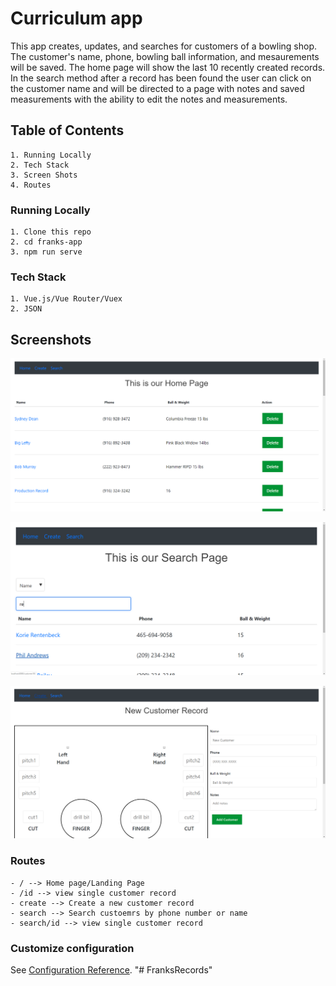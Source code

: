 # Curriculum app

This app creates, updates, and searches for customers of a bowling shop.  The customer's name, phone, bowling ball information, and mesaurements will be saved.  The home page will show the last 10 recently created records.  In the search method after a record has been found the user can click on the customer name and will be directed to a page with notes and saved measurements with the ability to edit the notes and measurements.

## Table of Contents
```
1. Running Locally
2. Tech Stack
3. Screen Shots
4. Routes

```

### Running Locally
```
1. Clone this repo
2. cd franks-app
3. npm run serve
```
### Tech Stack
```
1. Vue.js/Vue Router/Vuex
2. JSON
```

## Screenshots

![alt text](screenshots/HomePage.png "Home Page")



![alt text](screenshots/Search.png "Search Page")



![alt text](screenshots/CreateRecord.png "Create Page")

### Routes
```
- / --> Home page/Landing Page 
- /id --> view single customer record
- create --> Create a new customer record
- search --> Search custoemrs by phone number or name
- search/id --> view single customer record
```

### Customize configuration
See [Configuration Reference](https://cli.vuejs.org/config/).
"# FranksRecords" 
